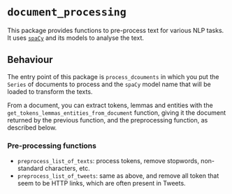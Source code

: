 # `document_processing`

This package provides functions to pre-process text for various NLP tasks. It uses [`spaCy`](https://spacy.io/) and its models to analyse the text.

## Behaviour

The entry point of this package is `process_dcouments` in which you put the `Series` of documents to process and the `spaCy` model name that will be loaded to transform the texts.

From a document, you can extract tokens, lemmas and entities with the `get_tokens_lemmas_entities_from_document` function, giving it the document returned by the previous function, and the preprocessing function, as described below.

### Pre-processing functions

- `preprocess_list_of_texts`: process tokens, remove stopwords, non-standard characters, etc.
- `preprocess_list_of_tweets`: same as above, and remove all token that seem to be HTTP links, which are often present in Tweets.

